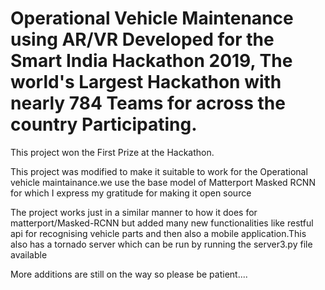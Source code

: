 # Operational Vehicle Maintenance using AR/VR Developed for the Smart India Hackathon 2019, The world's Largest Hackathon with nearly 784 Teams for across the country Participating.

This project won the First Prize at the Hackathon.


This project was modified to make it suitable to work for the Operational vehicle maintainance.we use the base model of Matterport Masked RCNN for which I express my gratitude for making it open source


The project works just in a similar manner to how it does for matterport/Masked-RCNN but added many new functionalities like restful api for recognising vehicle parts and then also a mobile application.This also has a tornado server which can be run by running the server3.py file available 


More additions are still on the way so please be patient....



